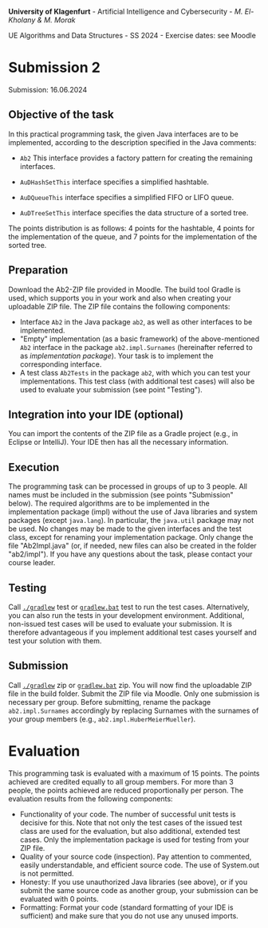 **University of Klagenfurt** - 
Artificial Intelligence and Cybersecurity - 
*M. El-Kholany & M. Morak*

UE Algorithms and Data Structures - 
SS 2024 - 
Exercise dates: see Moodle

# Submission 2

Submission: 16.06.2024

## Objective of the task

In this practical programming task, the given Java interfaces are to be implemented, according to the description specified in the Java comments:

- `Ab2` This interface provides a factory pattern for creating the remaining interfaces.

- `AuDHashSetThis` interface specifies a simplified hashtable.

- `AuDQueueThis` interface specifies a simplified FIFO or LIFO queue.

- `AuDTreeSetThis` interface specifies the data structure of a sorted tree.

The points distribution is as follows: 4 points for the hashtable, 4 points for the implementation of the queue, and 7 points for the implementation of the sorted tree.

## Preparation

Download the Ab2-ZIP file provided in Moodle. The build tool Gradle is used, which supports you in your work and also when creating your uploadable ZIP file. The ZIP file contains the following components:

- Interface `Ab2` in the Java package `ab2`, as well as other interfaces to be implemented.
- "Empty" implementation (as a basic framework) of the above-mentioned `Ab2` interface in the package `ab2.impl.Surnames` (hereinafter referred to as _implementation package_). Your task is to implement the corresponding interface.
- A test class `Ab2Tests` in the package `ab2`, with which you can test your implementations. This test class (with additional test cases) will also be used to evaluate your submission (see point "Testing").

## Integration into your IDE (optional)

You can import the contents of the ZIP file as a Gradle project (e.g., in Eclipse or IntelliJ). Your IDE then has all the necessary information.

## Execution

The programming task can be processed in groups of up to 3 people. All names must be included in the submission (see points "Submission" below). The required algorithms are to be implemented in the implementation package (impl) without the use of Java libraries and system packages (except `java.lang`). In particular, the `java.util` package may not be used. No changes may be made to the given interfaces and the test class, except for renaming your implementation package. Only change the file "Ab2Impl.java" (or, if needed, new files can also be created in the folder "ab2/impl"). If you have any questions about the task, please contact your course leader.

## Testing

Call [`./gradlew`](command:_github.copilot.openRelativePath?%5B%7B%22scheme%22%3A%22file%22%2C%22authority%22%3A%22%22%2C%22path%22%3A%22%2Fd%3A%2Fads-project%2Fgradlew%22%2C%22query%22%3A%22%22%2C%22fragment%22%3A%22%22%7D%5D "d:\ads-project\gradlew") test or [`gradlew.bat`](command:_github.copilot.openRelativePath?%5B%7B%22scheme%22%3A%22file%22%2C%22authority%22%3A%22%22%2C%22path%22%3A%22%2Fd%3A%2Fads-project%2Fgradlew.bat%22%2C%22query%22%3A%22%22%2C%22fragment%22%3A%22%22%7D%5D "d:\ads-project\gradlew.bat") test to run the test cases. Alternatively, you can also run the tests in your development environment. Additional, non-issued test cases will be used to evaluate your submission. It is therefore advantageous if you implement additional test cases yourself and test your solution with them.

## Submission

Call [`./gradlew`](command:_github.copilot.openRelativePath?%5B%7B%22scheme%22%3A%22file%22%2C%22authority%22%3A%22%22%2C%22path%22%3A%22%2Fd%3A%2Fads-project%2Fgradlew%22%2C%22query%22%3A%22%22%2C%22fragment%22%3A%22%22%7D%5D "d:\ads-project\gradlew") zip or [`gradlew.bat`](command:_github.copilot.openRelativePath?%5B%7B%22scheme%22%3A%22file%22%2C%22authority%22%3A%22%22%2C%22path%22%3A%22%2Fd%3A%2Fads-project%2Fgradlew.bat%22%2C%22query%22%3A%22%22%2C%22fragment%22%3A%22%22%7D%5D "d:\ads-project\gradlew.bat") zip. You will now find the uploadable ZIP file in the build folder. Submit the ZIP file via Moodle. Only one submission is necessary per group. Before submitting, rename the package `ab2.impl.Surnames` accordingly by replacing Surnames with the surnames of your group members (e.g., `ab2.impl.HuberMeierMueller`).

# Evaluation

This programming task is evaluated with a maximum of 15 points. The points achieved are credited equally to all group members. For more than 3 people, the points achieved are reduced proportionally per person. The evaluation results from the following components:

- Functionality of your code. The number of successful unit tests is decisive for this. Note that not only the test cases of the issued test class are used for the evaluation, but also additional, extended test cases. Only the implementation package is used for testing from your ZIP file.
- Quality of your source code (inspection). Pay attention to commented, easily understandable, and efficient source code. The use of System.out is not permitted.
- Honesty: If you use unauthorized Java libraries (see above), or if you submit the same source code as another group, your submission can be evaluated with 0 points.
- Formatting: Format your code (standard formatting of your IDE is sufficient) and make sure that you do not use any unused imports.